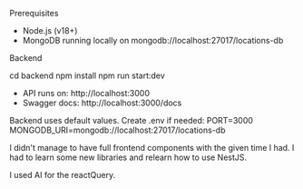 Prerequisites

- Node.js (v18+)
- MongoDB running locally on mongodb://localhost:27017/locations-db

Backend

cd backend
npm install
npm run start:dev

- API runs on: http://localhost:3000
- Swagger docs: http://localhost:3000/docs

Backend uses default values. Create .env if needed:
PORT=3000
MONGODB_URI=mongodb://localhost:27017/locations-db


I didn't manage to have full frontend components with the given time I had.
I had to learn some new libraries and relearn how to use NestJS.

I used AI for the reactQuery.